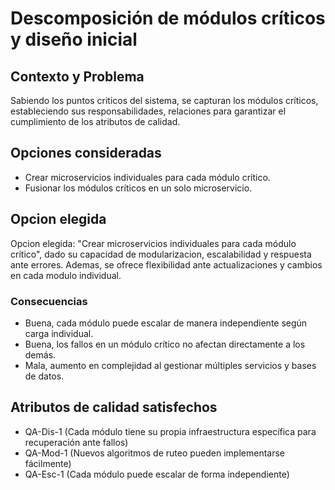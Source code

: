 # Descomposición de módulos críticos y diseño inicial

## Contexto y Problema

Sabiendo los puntos criticos del sistema, se capturan los módulos críticos, estableciendo sus responsabilidades, relaciones para garantizar el cumplimiento de los atributos de calidad.


## Opciones consideradas

* Crear microservicios individuales para cada módulo crítico.
* Fusionar los módulos críticos en un solo microservicio.

## Opcion elegida

Opcion elegida: "Crear microservicios individuales para cada módulo crítico", dado su capacidad de modularizacion, escalabilidad y respuesta ante errores. Ademas, se ofrece flexibilidad ante actualizaciones y cambios en cada modulo individual.

### Consecuencias

* Buena, cada módulo puede escalar de manera independiente según carga individual.
* Buena, los fallos en un módulo crítico no afectan directamente a los demás.
* Mala, aumento en complejidad al gestionar múltiples servicios y bases de datos.

## Atributos de calidad satisfechos

* QA-Dis-1 (Cada módulo tiene su propia infraestructura específica para recuperación ante fallos)
* QA-Mod-1 (Nuevos algoritmos de ruteo pueden implementarse fácilmente)
* QA-Esc-1 (Cada módulo puede escalar de forma independiente)